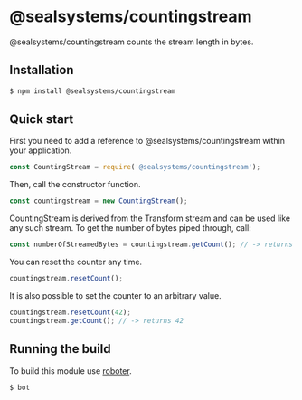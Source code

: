 # @sealsystems/countingstream


@sealsystems/countingstream counts the stream length in bytes.

## Installation

```bash
$ npm install @sealsystems/countingstream
```

## Quick start

First you need to add a reference to @sealsystems/countingstream within your application.

```javascript
const CountingStream = require('@sealsystems/countingstream');
```

Then, call the constructor function.

```javascript
const countingstream = new CountingStream();
```

CountingStream is derived from the Transform stream and can be used like any such stream. To get the number of bytes piped through, call:

```javascript
const numberOfStreamedBytes = countingstream.getCount(); // -> returns the number of bytes streamed so far
```

You can reset the counter any time.

```javascript
countingstream.resetCount();
```

It is also possible to set the counter to an arbitrary value.

```javascript
countingstream.resetCount(42);
countingstream.getCount(); // -> returns 42
```

## Running the build

To build this module use [roboter](https://www.npmjs.com/package/roboter).

```bash
$ bot
```
